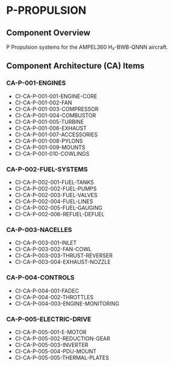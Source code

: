 # P-PROPULSION

## Component Overview
P Propulsion systems for the AMPEL360 H₂-BWB-QNNN aircraft.

## Component Architecture (CA) Items

### CA-P-001-ENGINES
- CI-CA-P-001-001-ENGINE-CORE
- CI-CA-P-001-002-FAN
- CI-CA-P-001-003-COMPRESSOR
- CI-CA-P-001-004-COMBUSTOR
- CI-CA-P-001-005-TURBINE
- CI-CA-P-001-006-EXHAUST
- CI-CA-P-001-007-ACCESSORIES
- CI-CA-P-001-008-PYLONS
- CI-CA-P-001-009-MOUNTS
- CI-CA-P-001-010-COWLINGS

### CA-P-002-FUEL-SYSTEMS
- CI-CA-P-002-001-FUEL-TANKS
- CI-CA-P-002-002-FUEL-PUMPS
- CI-CA-P-002-003-FUEL-VALVES
- CI-CA-P-002-004-FUEL-LINES
- CI-CA-P-002-005-FUEL-GAUGING
- CI-CA-P-002-006-REFUEL-DEFUEL

### CA-P-003-NACELLES
- CI-CA-P-003-001-INLET
- CI-CA-P-003-002-FAN-COWL
- CI-CA-P-003-003-THRUST-REVERSER
- CI-CA-P-003-004-EXHAUST-NOZZLE

### CA-P-004-CONTROLS
- CI-CA-P-004-001-FADEC
- CI-CA-P-004-002-THROTTLES
- CI-CA-P-004-003-ENGINE-MONITORING

### CA-P-005-ELECTRIC-DRIVE
- CI-CA-P-005-001-E-MOTOR
- CI-CA-P-005-002-REDUCTION-GEAR
- CI-CA-P-005-003-INVERTER
- CI-CA-P-005-004-PDU-MOUNT
- CI-CA-P-005-005-THERMAL-PLATES

